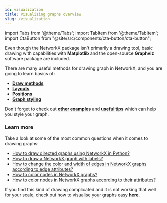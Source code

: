 ```yaml
---
id: visualization
title: Visualizing graphs overview
slug: /visualization
---
```

import Tabs from '@theme/Tabs'; import TabItem from '@theme/TabItem';
import CtaButton from "@site/src/components/cta-button/cta-button";

Even though the NetworkX package isn't primarily a drawing tool, basic drawing with capabilities with **Matplotlib** and the open-source **Graphviz** software package are included.

There are many useful methods for drawing graph in NetworkX, and you are going to learn basics of:
- [**Draw methods**](/visualization/basics#draw-methods)
- [**Layouts**](/visualization/basics#layouts)
- [**Positions**](/visualization/basics#positions)
- [**Graph styling**](/visualization/basics#graph-styling)

Don't forget to check out [**other examples**](/visualization/basics#other-examples) and [**useful tips**](/visualization/basics#useful-tips) which can help you style your graph.

### Learn more

Take a look at some of the most common questions when it comes to drawing graphs:
- [How to draw directed graphs using NetworkX in Python?](/visualization/basics#how-to-draw-directed-graphs-using-networkx-in-python)
- [How to draw a NetworkX graph with labels?](/visualization/basics#how-to-draw-a-networkx-graph-with-labels)
- [How to change the color and width of edges in NetworkX graphs according to edge attributes?](/visualization/basics#how-to-change-the-color-and-width-of-edges-in-networkx-graphs-according-to-edge-attributes)
- [How to color nodes in NetworkX graphs?](/visualization/basics#how-to-color-nodes-in-networkx-graphs)
- [How to color nodes in NetworkX graphs according to their attributes?](/visualization/basics#how-to-color-nodes-in-networkx-graphs-according-to-their-attributes)


If you find this kind of drawing complicated and it is not working that well for your scale, check out how to visualise your graphs easy [**here**](https://memgraph.com/memgraph-for-networkx?utm_source=networkx-guide&utm_medium=referral&utm_campaign=networkx_ppp&utm_term=visualization%2Boverview&utm_content=visualizeiteasy).

<CtaButton title="Memgraph for NetworkX developers" url="https://memgraph.com/memgraph-for-networkx?utm_source=networkx-guide&utm_medium=referral&utm_campaign=networkx_ppp&utm_term=visualization+overview&utm_content=ctabutton"></CtaButton>
